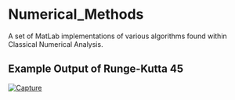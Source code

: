 # Numerical_Methods
A set of MatLab implementations of various algorithms found within Classical Numerical Analysis.

## Example Output of Runge-Kutta 45
[![Capture](https://github.com/shabab-kabir/Numerical_Methods/assets/126777449/02f22b9a-a684-4503-a6cf-b5f0d67ea92b)](https://github.com/shabab-kabir/Numerical_Methods/assets/126777449/02f22b9a-a684-4503-a6cf-b5f0d67ea92b)



